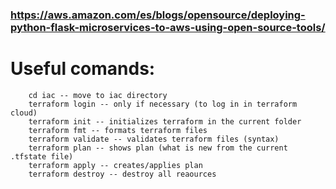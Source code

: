 ### https://aws.amazon.com/es/blogs/opensource/deploying-python-flask-microservices-to-aws-using-open-source-tools/
# Useful comands:
```shell
    cd iac -- move to iac directory
    terraform login -- only if necessary (to log in in terraform cloud)
    terraform init -- initializes terraform in the current folder
    terraform fmt -- formats terraform files
    terraform validate -- validates terraform files (syntax)
    terraform plan -- shows plan (what is new from the current .tfstate file)
    terraform apply -- creates/applies plan
    terraform destroy -- destroy all reaources
```